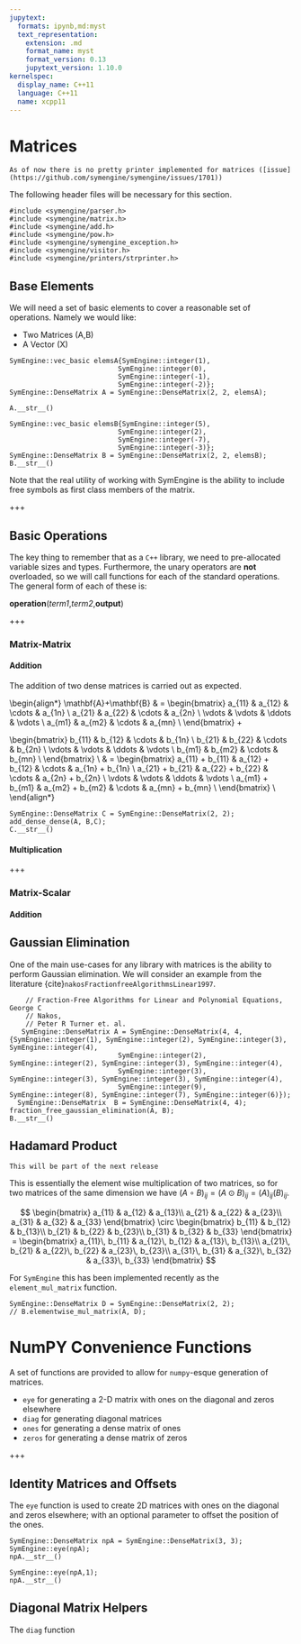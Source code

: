```yaml
---
jupytext:
  formats: ipynb,md:myst
  text_representation:
    extension: .md
    format_name: myst
    format_version: 0.13
    jupytext_version: 1.10.0
kernelspec:
  display_name: C++11
  language: C++11
  name: xcpp11
---
```


# Matrices

```{note}
As of now there is no pretty printer implemented for matrices ([issue](https://github.com/symengine/symengine/issues/1701))
```


The following header files will be necessary for this section.

```{code-cell}
#include <symengine/parser.h>
#include <symengine/matrix.h>
#include <symengine/add.h>
#include <symengine/pow.h>
#include <symengine/symengine_exception.h>
#include <symengine/visitor.h>
#include <symengine/printers/strprinter.h>
```

## Base Elements

We will need a set of basic elements to cover a reasonable set of operations. Namely we would like:

- Two Matrices (A,B)
- A Vector (X)

```{code-cell}
SymEngine::vec_basic elemsA{SymEngine::integer(1),
                           SymEngine::integer(0),
                           SymEngine::integer(-1),
                           SymEngine::integer(-2)};
SymEngine::DenseMatrix A = SymEngine::DenseMatrix(2, 2, elemsA);
```

```{code-cell}
A.__str__()
```

```{code-cell}
SymEngine::vec_basic elemsB{SymEngine::integer(5),
                           SymEngine::integer(2),
                           SymEngine::integer(-7),
                           SymEngine::integer(-3)};
SymEngine::DenseMatrix B = SymEngine::DenseMatrix(2, 2, elemsB);
B.__str__()
```

Note that the real utility of working with SymEngine is the ability to include free symbols as first class members of the matrix.

+++

## Basic Operations

The key thing to remember that as a `C++` library, we need to pre-allocated variable sizes and types. Furthermore, the unary operators are **not** overloaded, so we will call functions for each of the standard operations. The general form of each of these is:

**operation**(_term1_,_term2_,**output**)

+++

### Matrix-Matrix

#### Addition
The addition of two dense matrices is carried out as expected.

\begin{align*}
\mathbf{A}+\mathbf{B} & = \begin{bmatrix}
 a_{11} & a_{12} & \cdots & a_{1n} \\
 a_{21} & a_{22} & \cdots & a_{2n} \\
 \vdots & \vdots & \ddots & \vdots \\
 a_{m1} & a_{m2} & \cdots & a_{mn} \\
\end{bmatrix} +

\begin{bmatrix}
 b_{11} & b_{12} & \cdots & b_{1n} \\
 b_{21} & b_{22} & \cdots & b_{2n} \\
 \vdots & \vdots & \ddots & \vdots \\
 b_{m1} & b_{m2} & \cdots & b_{mn} \\
\end{bmatrix} \\
& = \begin{bmatrix}
 a_{11} + b_{11} & a_{12} + b_{12} & \cdots & a_{1n} + b_{1n} \\
 a_{21} + b_{21} & a_{22} + b_{22} & \cdots & a_{2n} + b_{2n} \\
 \vdots & \vdots & \ddots & \vdots \\
 a_{m1} + b_{m1} & a_{m2} + b_{m2} & \cdots & a_{mn} + b_{mn} \\
\end{bmatrix} \\
\end{align*}

```{code-cell}
SymEngine::DenseMatrix C = SymEngine::DenseMatrix(2, 2);
add_dense_dense(A, B,C);
C.__str__()
```

#### Multiplication

+++

### Matrix-Scalar
#### Addition

## Gaussian Elimination

One of the main use-cases for any library with matrices is the ability to perform Gaussian elimination. We will consider an example from the literature {cite}`nakosFractionfreeAlgorithmsLinear1997`.

```{code-cell}
    // Fraction-Free Algorithms for Linear and Polynomial Equations, George C
    // Nakos,
    // Peter R Turner et. al.
   SymEngine::DenseMatrix A = SymEngine::DenseMatrix(4, 4, {SymEngine::integer(1), SymEngine::integer(2), SymEngine::integer(3), SymEngine::integer(4),
                           SymEngine::integer(2), SymEngine::integer(2), SymEngine::integer(3), SymEngine::integer(4),
                           SymEngine::integer(3), SymEngine::integer(3), SymEngine::integer(3), SymEngine::integer(4),
                           SymEngine::integer(9), SymEngine::integer(8), SymEngine::integer(7), SymEngine::integer(6)});
  SymEngine::DenseMatrix  B = SymEngine::DenseMatrix(4, 4);
fraction_free_gaussian_elimination(A, B);
B.__str__()
```

## Hadamard Product

```{warning}
This will be part of the next release
```


This is essentially the element wise multiplication of two matrices, so for two matrices of the same dimension we have $(A \circ B)_{ij} = (A \odot B)_{ij} = (A)_{ij} (B)_{ij}$.

$$
\begin{bmatrix}
    a_{11} & a_{12} & a_{13}\\
    a_{21} & a_{22} & a_{23}\\
    a_{31} & a_{32} & a_{33}
  \end{bmatrix} \circ \begin{bmatrix}
    b_{11} & b_{12} & b_{13}\\
    b_{21} & b_{22} & b_{23}\\
    b_{31} & b_{32} & b_{33}
  \end{bmatrix} = \begin{bmatrix}
    a_{11}\, b_{11} & a_{12}\, b_{12} & a_{13}\, b_{13}\\
    a_{21}\, b_{21} & a_{22}\, b_{22} & a_{23}\, b_{23}\\
    a_{31}\, b_{31} & a_{32}\, b_{32} & a_{33}\, b_{33}
\end{bmatrix}
$$

For `SymEngine` this has been implemented recently as the `element_mul_matrix` function.

```{code-cell}
SymEngine::DenseMatrix D = SymEngine::DenseMatrix(2, 2);
// B.elementwise_mul_matrix(A, D);
```

# NumPY Convenience Functions
A set of functions are provided to allow for `numpy`-esque generation of matrices.
- `eye` for generating a 2-D matrix with ones on the diagonal and zeros elsewhere
- `diag` for generating diagonal matrices
- `ones` for generating a dense matrix of ones
- `zeros` for generating a dense matrix of zeros

+++

## Identity Matrices and Offsets
The `eye` function is used to create 2D matrices with ones on the diagonal and zeros elsewhere; with an optional parameter to offset the position of the ones.

```{code-cell}
SymEngine::DenseMatrix npA = SymEngine::DenseMatrix(3, 3);
SymEngine::eye(npA);
npA.__str__()
```

```{code-cell}
SymEngine::eye(npA,1);
npA.__str__()
```

## Diagonal Matrix Helpers
The `diag` function

```{bibliography} references.bib
```
